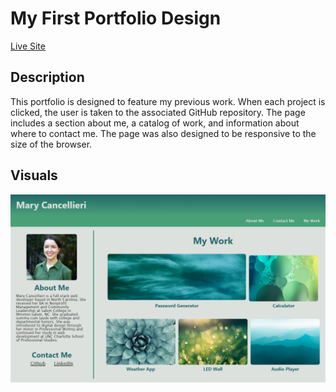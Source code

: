 # My First Portfolio Design

[Live Site](https://mycancel.github.io/portfolio/)

## Description

This portfolio is designed to feature my previous work. When each project is clicked, the user is taken to the associated GitHub repository. The page includes a section about me, a catalog of work, and information about where to contact me. The page was also designed to be responsive to the size of the browser.

## Visuals

![Portfolio](./assets/images/Mary-Cancellieri-Portfolio-rename.png)